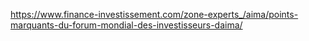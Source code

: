 https://www.finance-investissement.com/zone-experts_/aima/points-marquants-du-forum-mondial-des-investisseurs-daima/
